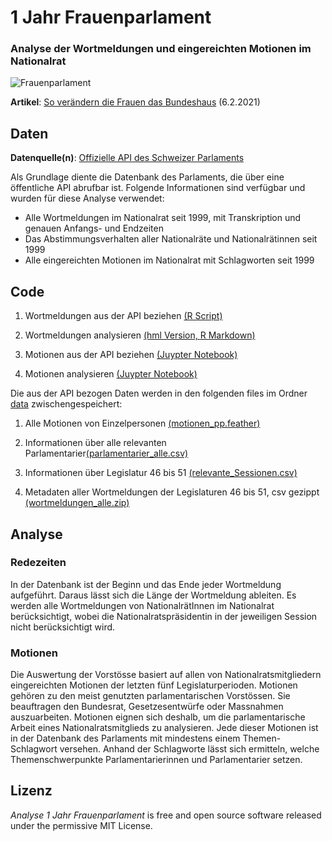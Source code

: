 # 1 Jahr Frauenparlament

### Analyse der Wortmeldungen und eingereichten Motionen im Nationalrat


![Frauenparlament](https://interaktiv.tagesanzeiger.ch/2021/so-veraendern-die-frauen-das-bundeshaus/teaser.gif)


**Artikel**: [So verändern die Frauen das Bundeshaus](https://interaktiv.tagesanzeiger.ch/2021/so-veraendern-die-frauen-das-bundeshaus/) (6.2.2021)

## Daten

**Datenquelle(n)**:  [Offizielle API des Schweizer Parlaments](https://pragmatiqa.com/xodata/odatadir.html) 

Als Grundlage diente die Datenbank des Parlaments, die über eine öffentliche API abrufbar ist. Folgende Informationen sind verfügbar und wurden für diese Analyse verwendet:

- Alle Wortmeldungen im Nationalrat seit 1999, mit Transkription und genauen Anfangs- und Endzeiten
- Das Abstimmungsverhalten aller Nationalräte und Nationalrätinnen seit 1999
- Alle eingereichten Motionen im Nationalrat mit Schlagworten seit 1999


## Code

1. Wortmeldungen aus der API beziehen [(R Script)](1_API_Wortmeldungen.R)

2. Wortmeldungen analysieren [(hml Version, ](https://interaktiv.tagesanzeiger.ch/datenteam/50_Jahre_FSR/1_Jahr_Frauenparlament.html) [R Markdown)](2_Wortmeldungen.Rmd)

3. Motionen aus der API beziehen [(Juypter Notebook)](3_API_Motionen.ipynb)

4. Motionen analysieren [(Juypter Notebook)](4_Analyse_Motionen.ipynb)

Die aus der API bezogen Daten werden in den folgenden files im Ordner [data](data) zwischengespeichert:

1. Alle Motionen von Einzelpersonen [(motionen_pp.feather)](data/motionen_pp.feather)

2. Informationen über alle relevanten Parlamentarier[(parlamentarier_alle.csv)](data/parlamentarier_alle.csv)

3. Informationen über Legislatur 46 bis 51 [(relevante_Sessionen.csv)](data/relevante_Sessionen.csv)

4. Metadaten aller Wortmeldungen der Legislaturen 46 bis 51, csv gezippt [(wortmeldungen_alle.zip)](data/wortmeldungen_alle.zip) 


## Analyse

### Redezeiten

In der Datenbank ist der Beginn und das Ende jeder Wortmeldung aufgeführt. Daraus lässt sich die Länge der Wortmeldung ableiten. Es werden alle Wortmeldungen von NationalrätInnen im Nationalrat berücksichtigt, wobei die Nationalratspräsidentin in der jeweiligen Session nicht berücksichtigt wird. 

### Motionen

Die Auswertung der Vorstösse basiert auf allen von Nationalratsmitgliedern eingereichten Motionen der letzten fünf Legislaturperioden. Motionen gehören zu den meist genutzten parlamentarischen Vorstössen. Sie beauftragen den Bundesrat, Gesetzesentwürfe oder Massnahmen auszuarbeiten. Motionen eignen sich deshalb, um die parlamentarische Arbeit eines Nationalratsmitglieds zu analysieren. Jede dieser Motionen ist in der Datenbank des Parlaments mit mindestens einem Themen-Schlagwort versehen. Anhand der Schlagworte lässt sich ermitteln, welche Themenschwerpunkte Parlamentarierinnen und Parlamentarier setzen.



## Lizenz

*Analyse 1 Jahr Frauenparlament* is free and open source software released under the permissive MIT License.
